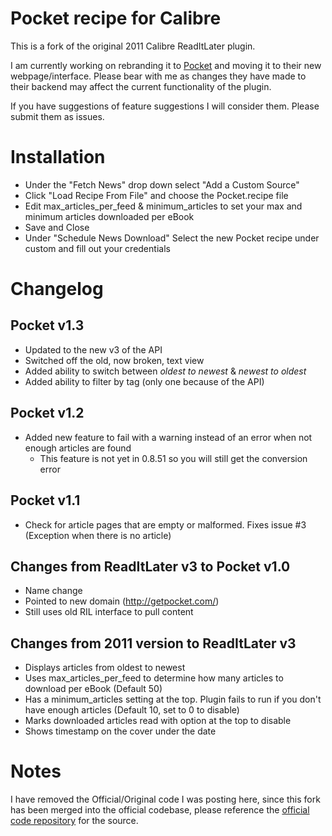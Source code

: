 # Pocket recipe for Calibre
This is a fork of the original 2011 Calibre ReadItLater plugin.

I am currently working on rebranding it to [Pocket](http://getpocket.com/) and moving it to their new webpage/interface. Please bear with me as changes they have made to their backend may affect the current functionality of the plugin.

If you have suggestions of feature suggestions I will consider them. Please submit them as issues.

# Installation
* Under the "Fetch News" drop down select "Add a Custom Source"
* Click "Load Recipe From File" and choose the Pocket.recipe file
* Edit max_articles_per_feed & minimum_articles to set your max and minimum articles downloaded per eBook
* Save and Close
* Under "Schedule News Download" Select the new Pocket recipe under custom and fill out your credentials

# Changelog
## Pocket v1.3
* Updated to the new v3 of the API
* Switched off the old, now broken, text view
* Added ability to switch between _oldest to newest_ & _newest to oldest_
* Added ability to filter by tag (only one because of the API)

## Pocket v1.2
* Added new feature to fail with a warning instead of an error when not enough articles are found
    * This feature is not yet in 0.8.51 so you will still get the conversion error

## Pocket v1.1
* Check for article pages that are empty or malformed. Fixes issue #3 (Exception when there is no article)

## Changes from ReadItLater v3 to Pocket v1.0
* Name change
* Pointed to new domain (http://getpocket.com/)
* Still uses old RIL interface to pull content

## Changes from 2011 version to ReadItLater v3
* Displays articles from oldest to newest
* Uses max_articles_per_feed to determine how many articles to download per eBook (Default 50)
* Has a minimum_articles setting at the top. Plugin fails to run if you don't have enough articles (Default 10, set to 0 to disable)
* Marks downloaded articles read with option at the top to disable
* Shows timestamp on the cover under the date

# Notes
I have removed the Official/Original code I was posting here, since this fork has been merged into the official codebase, please reference the [official code repository](http://bazaar.launchpad.net/~kovid/calibre/trunk/files/head:/recipes/) for the source.